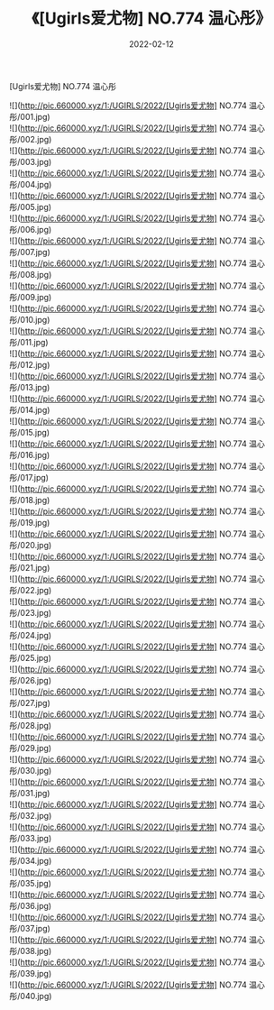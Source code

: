 ﻿---
layout: post
title:  《[Ugirls爱尤物] NO.774 温心彤》
date:   2022-02-12
img: http://pic.660000.xyz/1:/UGIRLS/2022/[Ugirls爱尤物] NO.774 温心彤/000.jpg
categories: [美女, 清纯, 唯美]
---

[Ugirls爱尤物] NO.774 温心彤

 ![](http://pic.660000.xyz/1:/UGIRLS/2022/[Ugirls爱尤物] NO.774 温心彤/001.jpg) <br>![](http://pic.660000.xyz/1:/UGIRLS/2022/[Ugirls爱尤物] NO.774 温心彤/002.jpg) <br>![](http://pic.660000.xyz/1:/UGIRLS/2022/[Ugirls爱尤物] NO.774 温心彤/003.jpg) <br>![](http://pic.660000.xyz/1:/UGIRLS/2022/[Ugirls爱尤物] NO.774 温心彤/004.jpg) <br>![](http://pic.660000.xyz/1:/UGIRLS/2022/[Ugirls爱尤物] NO.774 温心彤/005.jpg) <br>![](http://pic.660000.xyz/1:/UGIRLS/2022/[Ugirls爱尤物] NO.774 温心彤/006.jpg) <br>![](http://pic.660000.xyz/1:/UGIRLS/2022/[Ugirls爱尤物] NO.774 温心彤/007.jpg) <br>![](http://pic.660000.xyz/1:/UGIRLS/2022/[Ugirls爱尤物] NO.774 温心彤/008.jpg) <br>![](http://pic.660000.xyz/1:/UGIRLS/2022/[Ugirls爱尤物] NO.774 温心彤/009.jpg) <br>![](http://pic.660000.xyz/1:/UGIRLS/2022/[Ugirls爱尤物] NO.774 温心彤/010.jpg) <br>![](http://pic.660000.xyz/1:/UGIRLS/2022/[Ugirls爱尤物] NO.774 温心彤/011.jpg) <br>![](http://pic.660000.xyz/1:/UGIRLS/2022/[Ugirls爱尤物] NO.774 温心彤/012.jpg) <br>![](http://pic.660000.xyz/1:/UGIRLS/2022/[Ugirls爱尤物] NO.774 温心彤/013.jpg) <br>![](http://pic.660000.xyz/1:/UGIRLS/2022/[Ugirls爱尤物] NO.774 温心彤/014.jpg) <br>![](http://pic.660000.xyz/1:/UGIRLS/2022/[Ugirls爱尤物] NO.774 温心彤/015.jpg) <br>![](http://pic.660000.xyz/1:/UGIRLS/2022/[Ugirls爱尤物] NO.774 温心彤/016.jpg) <br>![](http://pic.660000.xyz/1:/UGIRLS/2022/[Ugirls爱尤物] NO.774 温心彤/017.jpg) <br>![](http://pic.660000.xyz/1:/UGIRLS/2022/[Ugirls爱尤物] NO.774 温心彤/018.jpg) <br>![](http://pic.660000.xyz/1:/UGIRLS/2022/[Ugirls爱尤物] NO.774 温心彤/019.jpg) <br>![](http://pic.660000.xyz/1:/UGIRLS/2022/[Ugirls爱尤物] NO.774 温心彤/020.jpg) <br>![](http://pic.660000.xyz/1:/UGIRLS/2022/[Ugirls爱尤物] NO.774 温心彤/021.jpg) <br>![](http://pic.660000.xyz/1:/UGIRLS/2022/[Ugirls爱尤物] NO.774 温心彤/022.jpg) <br>![](http://pic.660000.xyz/1:/UGIRLS/2022/[Ugirls爱尤物] NO.774 温心彤/023.jpg) <br>![](http://pic.660000.xyz/1:/UGIRLS/2022/[Ugirls爱尤物] NO.774 温心彤/024.jpg) <br>![](http://pic.660000.xyz/1:/UGIRLS/2022/[Ugirls爱尤物] NO.774 温心彤/025.jpg) <br>![](http://pic.660000.xyz/1:/UGIRLS/2022/[Ugirls爱尤物] NO.774 温心彤/026.jpg) <br>![](http://pic.660000.xyz/1:/UGIRLS/2022/[Ugirls爱尤物] NO.774 温心彤/027.jpg) <br>![](http://pic.660000.xyz/1:/UGIRLS/2022/[Ugirls爱尤物] NO.774 温心彤/028.jpg) <br>![](http://pic.660000.xyz/1:/UGIRLS/2022/[Ugirls爱尤物] NO.774 温心彤/029.jpg) <br>![](http://pic.660000.xyz/1:/UGIRLS/2022/[Ugirls爱尤物] NO.774 温心彤/030.jpg) <br>![](http://pic.660000.xyz/1:/UGIRLS/2022/[Ugirls爱尤物] NO.774 温心彤/031.jpg) <br>![](http://pic.660000.xyz/1:/UGIRLS/2022/[Ugirls爱尤物] NO.774 温心彤/032.jpg) <br>![](http://pic.660000.xyz/1:/UGIRLS/2022/[Ugirls爱尤物] NO.774 温心彤/033.jpg) <br>![](http://pic.660000.xyz/1:/UGIRLS/2022/[Ugirls爱尤物] NO.774 温心彤/034.jpg) <br>![](http://pic.660000.xyz/1:/UGIRLS/2022/[Ugirls爱尤物] NO.774 温心彤/035.jpg) <br>![](http://pic.660000.xyz/1:/UGIRLS/2022/[Ugirls爱尤物] NO.774 温心彤/036.jpg) <br>![](http://pic.660000.xyz/1:/UGIRLS/2022/[Ugirls爱尤物] NO.774 温心彤/037.jpg) <br>![](http://pic.660000.xyz/1:/UGIRLS/2022/[Ugirls爱尤物] NO.774 温心彤/038.jpg) <br>![](http://pic.660000.xyz/1:/UGIRLS/2022/[Ugirls爱尤物] NO.774 温心彤/039.jpg) <br>![](http://pic.660000.xyz/1:/UGIRLS/2022/[Ugirls爱尤物] NO.774 温心彤/040.jpg) <br>